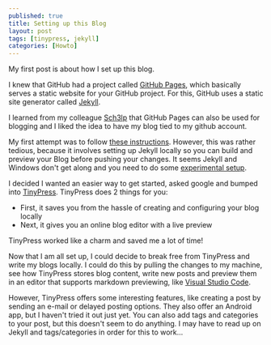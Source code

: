 ```yaml
---
published: true
title: Setting up this Blog
layout: post
tags: [tinypress, jekyll]
categories: [Howto]
---
```

My first post is about how I set up this blog.

I knew that GitHub had a project called [GitHub Pages](https://pages.github.com/), which basically serves a static website for your GitHub project.
For this, GitHub uses a static site generator called [Jekyll](https://github.com/jekyll/jekyll).

I learned from my colleague [Sch3lp](https://sch3lp.github.io) that GitHub Pages can also be used for blogging and I liked the idea to have my blog tied to my github account.

My first attempt was to <!--more--> follow [these instructions](https://help.github.com/articles/using-jekyll-as-a-static-site-generator-with-github-pages/).
However, this was rather tedious, because it involves setting up Jekyll locally so you can build and preview your Blog before pushing your changes. It seems Jekyll and Windows don't get along and you need to do some [experimental setup](http://jekyllrb.com/docs/windows/#installation).

I decided I wanted an easier way to get started, asked google and bumped into [TinyPress](https://tinypress.co).
TinyPress does 2 things for you:

* First, it saves you from the hassle of creating and configuring your blog locally
* Next, it gives you an online blog editor with a live preview

TinyPress worked like a charm and saved me a lot of time!

Now that I am all set up, I could decide to break free from TinyPress and write my blogs locally.
I could do this by pulling the changes to my machine, see how TinyPress stores blog content, write new posts and preview them in an editor that supports markdown previewing, like [Visual Studio Code](https://code.visualstudio.com).

However, TinyPress offers some interesting features, like creating a post by sending an e-mail or delayed posting options.
They also offer an Android app, but I haven't tried it out just yet.
You can also add tags and categories to your post, but this doesn't seem to do anything.
I may have to read up on Jekyll and tags/categories in order for this to work...